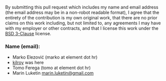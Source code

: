 By submitting this pull request which includes my name and email address (the
email address may be in a non-robot readable format), I agree that the entirety
of the contribution is my own original work, that there are no prior claims on
this work including, but not limited to, any agreements I may have with my
employer or other contracts, and that I license this work under the
[BSD 3-Clause][bsd] license.

### Name (email): ###
* Marko Elezović (marko at element dot hr)
* [kilroy][kilroy] was here
* Tomo Ferega (tomo at element dot hr)
* Marin Luketin marin.luketin@gmail.com

[bsd]: http://opensource.org/licenses/BSD-3-Clause
[kilroy]: https://en.wikipedia.org/wiki/Kilroy_was_here
